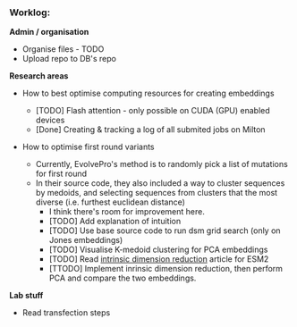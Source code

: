 ### Worklog:

**Admin / organisation**

- Organise files - TODO
- Upload repo to DB's repo

**Research areas**

- How to best optimise computing resources for creating embeddings
    - [TODO] Flash attention - only possible on CUDA (GPU) enabled devices 
    - [Done] Creating & tracking a log of all submited jobs on Milton

- How to optimise first round variants 
    - Currently, EvolvePro's method is to randomly pick a list of mutations for first round
    - In their source code, they also included a way to cluster sequences by medoids, and selecting sequences from clusters that the most diverse (i.e. furthest euclidean distance) 
        - I think there's room for improvement here. 
        - [TODO] Add explanation of intuition
        - [TODO] Use base source code to run dsm grid search (only on Jones embeddings)
        - [TODO] Visualise K-medoid clustering for PCA embeddings
        - [TODO] Read [intrinsic dimension reduction](https://huggingface.co/blog/AmelieSchreiber/intrinsic-dimension-of-proteins) article for ESM2 
        - [TTODO] Implement inrinsic dimension reduction, then perform PCA and compare the two embeddings.

**Lab stuff**
- Read transfection steps